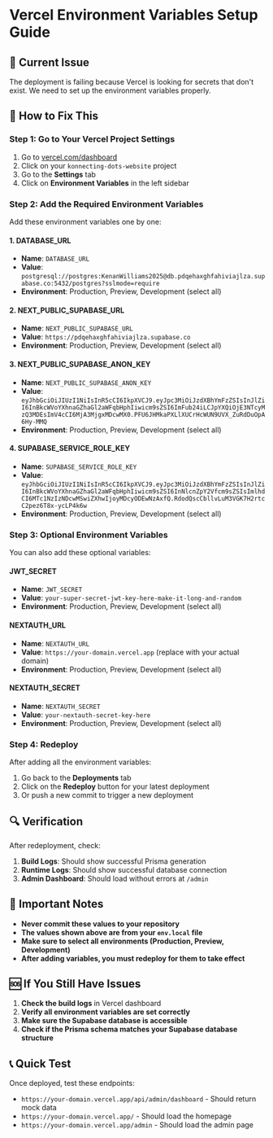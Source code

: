 # Vercel Environment Variables Setup Guide

## 🚨 Current Issue
The deployment is failing because Vercel is looking for secrets that don't exist. We need to set up the environment variables properly.

## 🔧 How to Fix This

### Step 1: Go to Your Vercel Project Settings

1. Go to [vercel.com/dashboard](https://vercel.com/dashboard)
2. Click on your `konnecting-dots-website` project
3. Go to the **Settings** tab
4. Click on **Environment Variables** in the left sidebar

### Step 2: Add the Required Environment Variables

Add these environment variables one by one:

#### 1. DATABASE_URL
- **Name**: `DATABASE_URL`
- **Value**: `postgresql://postgres:KenanWilliams2025@db.pdqehaxghfahiviajlza.supabase.co:5432/postgres?sslmode=require`
- **Environment**: Production, Preview, Development (select all)

#### 2. NEXT_PUBLIC_SUPABASE_URL
- **Name**: `NEXT_PUBLIC_SUPABASE_URL`
- **Value**: `https://pdqehaxghfahiviajlza.supabase.co`
- **Environment**: Production, Preview, Development (select all)

#### 3. NEXT_PUBLIC_SUPABASE_ANON_KEY
- **Name**: `NEXT_PUBLIC_SUPABASE_ANON_KEY`
- **Value**: `eyJhbGciOiJIUzI1NiIsInR5cCI6IkpXVCJ9.eyJpc3MiOiJzdXBhYmFzZSIsInJlZiI6InBkcWVoYXhnaGZhaGl2aWFqbHphIiwicm9sZSI6ImFub24iLCJpYXQiOjE3NTcyMzQ3MDEsImV4cCI6MjA3MjgxMDcwMX0.PFU6JHMkaPXLlXUCrHcWUN9UVX_ZuRdDuOpA6Hy-MMQ`
- **Environment**: Production, Preview, Development (select all)

#### 4. SUPABASE_SERVICE_ROLE_KEY
- **Name**: `SUPABASE_SERVICE_ROLE_KEY`
- **Value**: `eyJhbGciOiJIUzI1NiIsInR5cCI6IkpXVCJ9.eyJpc3MiOiJzdXBhYmFzZSIsInJlZiI6InBkcWVoYXhnaGZhaGl2aWFqbHphIiwicm9sZSI6InNlcnZpY2Vfcm9sZSIsImlhdCI6MTc1NzIzNDcwMSwiZXhwIjoyMDcyODEwNzAxfQ.RdodQscCbllvLuM3VGK7H2rtcC2pez6T8x-ycLP4k6w`
- **Environment**: Production, Preview, Development (select all)

### Step 3: Optional Environment Variables

You can also add these optional variables:

#### JWT_SECRET
- **Name**: `JWT_SECRET`
- **Value**: `your-super-secret-jwt-key-here-make-it-long-and-random`
- **Environment**: Production, Preview, Development (select all)

#### NEXTAUTH_URL
- **Name**: `NEXTAUTH_URL`
- **Value**: `https://your-domain.vercel.app` (replace with your actual domain)
- **Environment**: Production, Preview, Development (select all)

#### NEXTAUTH_SECRET
- **Name**: `NEXTAUTH_SECRET`
- **Value**: `your-nextauth-secret-key-here`
- **Environment**: Production, Preview, Development (select all)

### Step 4: Redeploy

After adding all the environment variables:

1. Go back to the **Deployments** tab
2. Click on the **Redeploy** button for your latest deployment
3. Or push a new commit to trigger a new deployment

## 🔍 Verification

After redeployment, check:

1. **Build Logs**: Should show successful Prisma generation
2. **Runtime Logs**: Should show successful database connection
3. **Admin Dashboard**: Should load without errors at `/admin`

## 🚨 Important Notes

- **Never commit these values to your repository**
- **The values shown above are from your `env.local` file**
- **Make sure to select all environments (Production, Preview, Development)**
- **After adding variables, you must redeploy for them to take effect**

## 🆘 If You Still Have Issues

1. **Check the build logs** in Vercel dashboard
2. **Verify all environment variables are set correctly**
3. **Make sure the Supabase database is accessible**
4. **Check if the Prisma schema matches your Supabase database structure**

## 📞 Quick Test

Once deployed, test these endpoints:
- `https://your-domain.vercel.app/api/admin/dashboard` - Should return mock data
- `https://your-domain.vercel.app/` - Should load the homepage
- `https://your-domain.vercel.app/admin` - Should load the admin page
